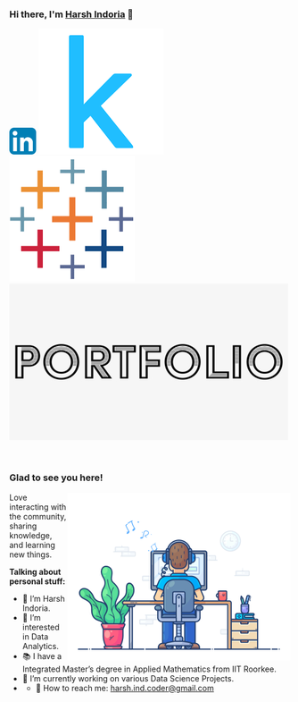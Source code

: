 ### Hi there, I'm <a href="https://www.datascienceportfol.io/harshindoria" target="_blank" title="Harsh Indoria">Harsh Indoria</a> 👋

[![Harsh Indoria's LinkedIn Profile](images/linkedin.png)](https://www.linkedin.com/in/harsh-indoria/)
[![Harsh Indoria's Kaggle Profile](images/kaggle.png)](https://www.kaggle.com/harshindoria)
[![Harsh Indoria's Tableau Profile](images/tableau.png)](https://public.tableau.com/app/profile/harsh.indoria)
[![Harsh Indoria's Portfolio](images/portfolio.png)](https://www.datascienceportfol.io/harshindoria)

</br>

### Glad to see you here!

<img align="right" alt="Harsh Indoria" src="images/coding.gif" width="400" />

Love interacting with the community, sharing knowledge, and learning new things.

**Talking about personal stuff:**

- 👨 I’m Harsh Indoria.
- 👀 I’m interested in Data Analytics.
- 📚 I have a Integrated Master’s degree in Applied Mathematics from IIT Roorkee.
- 🌱 I’m currently working on various Data Science Projects.
- - 📧 How to reach me: harsh.ind.coder@gmail.com

<!---
harshindcoder/harshindcoder is a ✨ special ✨ repository because its `README.md` (this file) appears on your GitHub profile.
You can click the Preview link to take a look at your changes.
--->
